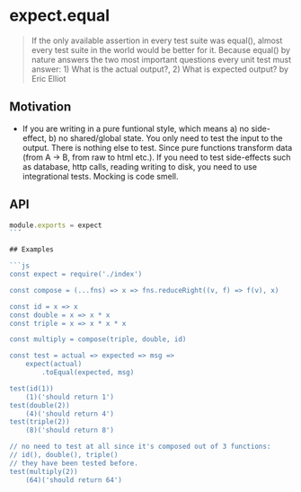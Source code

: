 # expect.equal

> If the only available assertion in every test suite was equal(), almost every test suite in the world would be better for it. Because equal() by nature answers the two most important questions every unit test must answer: 1) What is the actual output?, 2) What is expected output? by Eric Elliot

## Motivation

* If you are writing in a pure funtional style, which means a) no side-effect, b) no shared/global state. You only need to test the input to the output. There is nothing else to test. Since pure functions transform data (from A -> B, from raw to html etc.). If you need to test side-effects such as database, http calls, reading writing to disk, you need to use integrational tests. Mocking is code smell.

## API

```js
module.exports = expect
``´

## Examples

```js
const expect = require('./index')

const compose = (...fns) => x => fns.reduceRight((v, f) => f(v), x)

const id = x => x
const double = x => x * x
const triple = x => x * x * x

const multiply = compose(triple, double, id)

const test = actual => expected => msg =>
    expect(actual)
        .toEqual(expected, msg)

test(id(1))
    (1)('should return 1')
test(double(2))
    (4)('should return 4')
test(triple(2))
    (8)('should return 8')

// no need to test at all since it's composed out of 3 functions: 
// id(), double(), triple()
// they have been tested before.
test(multiply(2))
    (64)('should return 64')
```
